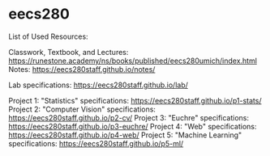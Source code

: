 # eecs280
List of Used Resources:

Classwork, Textbook, and Lectures: https://runestone.academy/ns/books/published/eecs280umich/index.html
Notes: https://eecs280staff.github.io/notes/

Lab specifications: https://eecs280staff.github.io/lab/

Project 1: "Statistics" specifications: https://eecs280staff.github.io/p1-stats/
Project 2: "Computer Vision" specifications: https://eecs280staff.github.io/p2-cv/
Project 3: "Euchre" specifications: https://eecs280staff.github.io/p3-euchre/
Project 4: "Web" specifications: https://eecs280staff.github.io/p4-web/
Project 5: "Machine Learning" specifications: https://eecs280staff.github.io/p5-ml/
